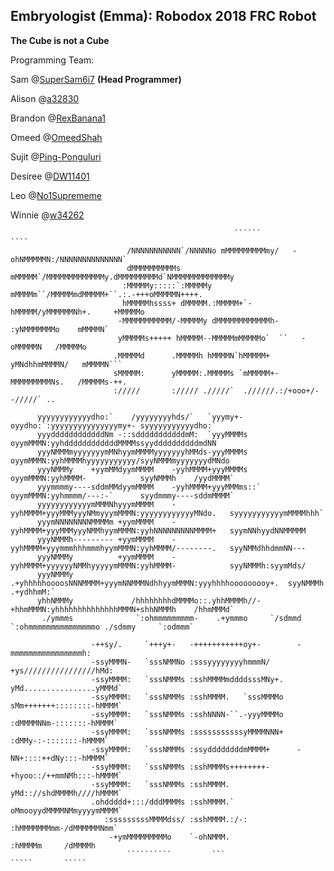 ## Embryologist (Emma): Robodox 2018 FRC Robot 
**The Cube is not a Cube**

Programming Team:

Sam @[SuperSam6i7](http://github.com/supersam6i7) **(Head Programmer)**

Alison @[a32830](http://github.com/a32830)

Brandon @[RexBanana1](http://github.com/rexbanana1)

Omeed @[OmeedShah](http://github.com/OmeedShah)

Sujit @[Ping-Ponguluri](http://github.com/Ping-Ponguluri)

Desiree @[DW11401](http://github.com/DW11401)

Leo @[No1Suprememe](http://github.com/No1Suprememe)

Winnie @[w34262](http://github.com/w34262)
                                                                                                                       
                                                                                                                        
                                                                                                                        
                                                      ``````            ````                                            
                              /NNNNNNNNNNN`/NNNNNo mMMMMMMMMMmy/   -ohNMMMMMN:/NNNNNNNNNNNNNN`                          
                              dMMMMMMMMMMs mMMMMM`/MMMMMMMMMMMMMy.dMMMMMMMMMd`NMMMMMMMMMMMMMy                           
                             :MMMMMy:::::`:MMMMMy mMMMMm``/MMMMMmdMMMMM+``.:.-+++oMMMMMN++++.                           
                             hMMMMMhssss+ dMMMMM.:MMMMM+`-hMMMMM/yMMMMMMNh+.     +MMMMMo                                
                            -MMMMMMMMMMM/-MMMMMy dMMMMMMMMMMMMh-  :yNMMMMMMMo    mMMMMN`                                
                            yMMMMMs+++++ hMMMMM--MMMMMmMMMMMo`  ``   -oMMMMMN   /MMMMMo                                 
                           .MMMMMd      .MMMMMh hMMMMN`hMMMMM+  yMNdhhmMMMMN/   mMMMMN```                               
                           sMMMMM:      yMMMMM:.MMMMMs `mMMMMM+-MMMMMMMMMNs.   /MMMMMs-++.                              
                           ://///       :///// ./////`  .//////.:/+ooo+/-      -/////` ..                               
                                                                                                                        
          yyyyyyyyyyyydho:`    /yyyyyyyyhds/`   `yyymy+-     oyydho:`:yyyyyyyyyyyyyyymy+- syyyyyyyyyyydho:`             
          yyyddddddddddddNm -::sdddddddddddmM:  `yyyMMMMs    oyymMMMN:yyhddddddddddddMMMMssyyddddddddddmdNN             
          yyyNMMMmyyyyyyymMNhyymMMMMyyyyyyyhMMds-yyyMMMMs    oyymMMMN:yyhMMMMhyyyyyyyyyyy/syyNMMMmyyyyyyydMNdo          
          yyyNMMMy    +yymMMdyymMMMM    -yyhMMMM+yyyMMMMs    oyymMMMN:yyhMMMM-            syyNMMMh    /yydMMMM`         
          yyymmmmy----sddmMMdyymMMMM    -yyhMMMM+yyyMMMms::` oyymMMMN:yyhmmmm/---:-`      syydmmmy----sddmMMMM`         
          yyyyyyyyyyyymMMMNhyyymMMMM    -yyhMMMM+yyyMMMyyyNMmyyymMMMN:yyyyyyyyyyyyMNdo.   syyyyyyyyyyymMMMMhhh`         
          yyymNNNNNNNNMMMMm +yymMMMM    -yyhMMMM+yyyMMMyyyNMMhyymMMMN:yyhNNNNNNNNNMMMM+   syymNNhyydNNMMMMM             
          yyyNMMMh--------- +yymMMMM    -yyhMMMM+yyymmmhhhmmmhyymMMMN:yyhMMMM/--------.   syyNMMdhhdmmNN---             
          yyyNMMMy          +yymMMMM    -yyhMMMM+yyyyyyNMMhyyyyymMMMN:yyhMMMM-            syyNMMMh:syymMds/             
          yyyNMMMy          .+yhhhhhoooosNNNMMMM+yyymNNMMMNdhhyymMMMN:yyyhhhhooooooooy+.  syyNMMMh .+ydhhmM:`           
          yhhNMMMy             /hhhhhhhhdMMMMo::.yhhMMMMh//- +hhmMMMN:yhhhhhhhhhhhhhhMMMN+shhNMMMh    /hhmMMMd`         
           ./ymmms              `:ohmmmmmmmmm-    .+ymmmo     `/sdmmd `:ohmmmmmmmmmmmmmmmo ./sdmmy     `:odmmm`         
                                                                                                                        
                      -++sy/.     `+++y+-   -+++++++++++oy+-        -mmmmmmmmmmmmmmmmh:                                 
                      -ssyMMMN-   `sssNMMNo :sssyyyyyyyyhmmmN/    +ys////////////////hMd:                               
                      -ssyMMMM:   `sssNMMMs :sshMMMMmddddsssMNy+. yMd................yMMMd`                             
                      -ssyMMMM:   `sssNMMMs :sshMMMM.   `sssMMMMo sMm+++++++::::::::-hMMMM`                             
                      -ssyMMMM:   `sssNMMMs :sshNNNN-``.-yyyMMMMo  :dMMMMNNm-:::::::-hMMMM`                             
                      -ssyMMMM:   `sssNMMMs :sssssssssssyMMMMNNN+    :dMMy-:-:::::::-hMMMM`                             
                      -ssyMMMM:   `sssNMMMs :ssyddddddddmMMMM+      -NN+::::++dNy:::-hMMMM`                             
                      -ssyMMMM:   `sssNMMMs :sshMMMMs++++++++-    +hyoo::/++mmNMh:::-hMMMM`                             
                      -ssyMMMM:   `sssNMMMs :sshMMMM.             yMd:://shdMMMMh////hMMMM`                             
                      .ohddddd+:::/dddMMMMs :sshMMMM.`            oMmooyydMMMMNMmyyyymMMMM`                             
                         :sssssssssMMMMdss/ :sshMMMM.:/-:          :hMMMMMMMmm-/dMMMMMMNmm`                             
                          -+ymMMMMMMMMMo    `-ohNMMM.                :hMMMMm     /dMMMMh                                
                              ``````````         ```                   `````       `````                                
                                                                                                                        
                                                                                                                        
                                                                                                                        
                                                                                                                                     